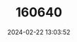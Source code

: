 ---
title: "160640"
category: "Hewitsonia beryllina"
draft: false
date: 2024-02-22 13:03:52
languages:
  English: ["Green Tiger Blue"]
---